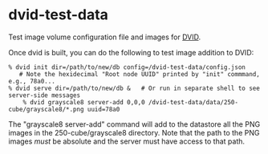 dvid-test-data
==============

Test image volume configuration file and images for [DVID](http://github.com/janelia-flyem/dvid).

Once dvid is built, you can do the following to test image addition to DVID:

	% dvid init dir=/path/to/new/db config=/dvid-test-data/config.json
	   # Note the hexidecimal "Root node UUID" printed by "init" commmand, e.g., 78a0...
	% dvid serve dir=/path/to/new/db &   # Or run in separate shell to see server-side messages
        % dvid grayscale8 server-add 0,0,0 /dvid-test-data/data/250-cube/grayscale8/*.png uuid=78a0

The "grayscale8 server-add" command will add to the datastore all the PNG images in the 
250-cube/grayscale8 directory. Note that the path to the PNG images *must* be absolute and
the server must have access to that path.
